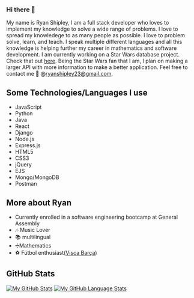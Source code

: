 ### Hi there 👋 
My name is Ryan Shipley, I am a full stack developer who loves to implement my knowledge to solve a wide range of problems. I love to spread my knowledege to as many people as possible. I love to problem solve, learn, and teach. I speak multiple different languages and all this knowledge is helping further my career in mathematics and software development. I am currently working on a Star Wars database project. Check that out [here](https://github.com/ryanshipley/The-Star-Wars-Database). Being the Star Wars fan that I am, I plan on making a larger API with more information to make a better application. Feel free to contact me :email: @[ryanshipley23@gmail.com](ryanshipley23@gmail.com).

## Some Technologies/Languages I use
- JavaScript
- Python 
- Java
- React
- Django
- Node.js
- Express.js
- HTML5
- CSS3
- jQuery
- EJS
- Mongo/MongoDB
- Postman

## More about Ryan
- Currently enrolled in a software engineering bootcamp at General Assembly
- :notes: Music Lover
- :books: multilingual
- ➗Mathematics
- :soccer: F&uacute;tbol enthusiast([Visca Bar&ccedil;a](https://www.fcbarcelona.com/)) 

## GitHub Stats
[![My GitHub Stats](https://github-readme-stats.vercel.app/api/?username=ryanshipley&count_private=true&theme=tokyonight&showicons=true)]()
[![My GitHub Language Stats](https://github-readme-stats.vercel.app/api/top-langs/?username=ryanshipley&langs_count=5&theme=tokyonight)]()


<!--
**ryanshipley/ryanshipley** is a ✨ _special_ ✨ repository because its `README.md` (this file) appears on your GitHub profile.

Here are some ideas to get you started:

- 🔭 I’m currently working on ...
- 🌱 I’m currently learning ...
- 👯 I’m looking to collaborate on ...
- 🤔 I’m looking for help with ...
- 💬 Ask me about ...
- 📫 How to reach me: ...
- 😄 Pronouns: ...
- ⚡ Fun fact: ...
-->
